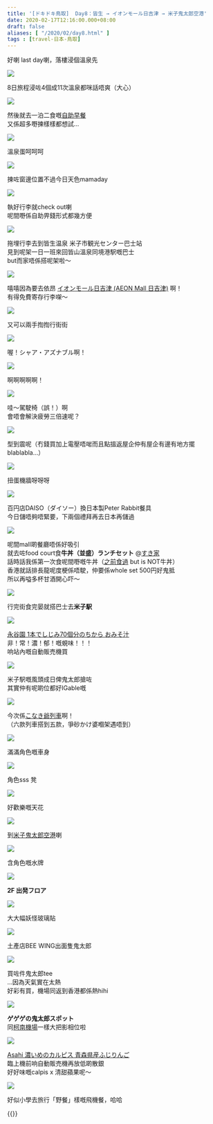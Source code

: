 ```yaml
---
title: '[ドキドキ鳥取]  Day8：皆生 → イオンモール日吉津 → 米子鬼太郎空港'
date: 2020-02-17T12:16:00.000+08:00
draft: false
aliases: [ "/2020/02/day8.html" ]
tags : [travel-日本-鳥取]
---
```


好喇 last day喇，落樓浸個溫泉先  

![](/images/tottori8a1.jpg)

8日旅程浸咗4個成11次溫泉都咪話唔爽（大心）  

![](/images/tottori8a4.jpg)

然後就去一泊二食嘅[自助早餐](https://hidie.net/tottori8a/)  
又係超多嘢揀樣樣都想試...  

![](/images/tottori8a5.jpg)

溫泉蛋呵呵呵  

![](/images/tottori8a7.jpg)

揀咗窗邊位置不過今日天色mamaday  

![](/images/tottori8a8.jpg)

執好行李就check out喇  
呢間嘢係自助畀錢形式都幾方便  

![](/images/tottori8b1.jpg)

拖埋行李去到皆生温泉 米子市観光センター巴士站  
見到呢架一日一班來回皆山溫泉同境港駅嘅巴士  
but而家唔係搭呢架啦～  

![](/images/tottori8b2.jpg)

嘻嘻因為要去依昂 [イオンモール日吉津 (AEON Mall 日吉津)](https://hidie.net/tottori8b/) 啊！  
有得免費寄存行李㗎～  

![](/images/tottori8b3.jpg)

又可以兩手揈揈行街街  

![](/images/tottori8b4.jpg)

喔！シャア・アズナブル啊！  

![](/images/tottori8b.jpg)

啊啊啊啊啊！  

![](/images/tottori8b5.jpg)

哇～駕駛椅（誤！）啊  
會唔會解決疲勞三倍速呢？  

![](/images/tottori8b6.jpg)

型到震呢（冇錢買加上電壓唔啱而且點搵返屋企仲有屋企有邊有地方擺blablabla...）  

![](/images/tottori8b7.jpg)

扭蛋機牆呀呀呀  

![](/images/tottori8b8.jpg)

百円店DAISO（ダイソー）換日本製Peter Rabbit餐具  
今日儲唔夠唔緊要，下兩個禮拜再去日本再儲過  

![](/images/tottori8c.jpg)

呢間mall啲餐廳唔係好吸引  
就去咗food court食**牛丼（並盛）ランチセット** @[すき家](https://hidie.net/tottori8c/)  
話時話我係第一次食呢間嘢嘅牛丼（[之前食過](https://hidie.net/kojkmi10a/) but is NOT牛丼）  
香港就話排長龍呢度梗係唔駛，仲要係whole set 500円好鬼抵  
所以再嗌多杯甘酒開心吓～  

![](/images/tottori8c2.jpg)

行完街食完晏就搭巴士去**米子駅**  

![](/images/tottori8d.jpg)

[永谷園 1本でしじみ70個分のちから おみそ汁](https://hidie.net/tottori8d/)  
非！常！濃！郁！嘅蜆味！！！  
响站內嘅自動販売機買  

![](/images/tottori8d1.jpg)

米子駅嘅風頭成日俾鬼太郎搶咗  
其實仲有呢啲位都好IGable嘅  

![](/images/tottori8e.jpg)

今次係[こなき爺列車](https://hidie.net/tottori8e/)啊！  
（六款列車搭到五款，爭砂かけ婆嗰架遇唔到）  

![](/images/tottori8e1.jpg)

滿滿角色嘅車身  

![](/images/tottori8e3.jpg)

角色sss 凳  

![](/images/tottori8e6.jpg)

好歡樂嘅天花  

![](/images/tottori8f1.jpg)

到[米子鬼太郎空港](https://hidie.net/tottori8f/)喇  

![](/images/tottori8f2.jpg)

含角色嘅水牌  

![](/images/tottori8f3.jpg)

**2F 出発フロア**  

![](/images/tottori8f4.jpg)

大大幅妖怪玻璃貼  

![](/images/tottori8f5.jpg)

土產店BEE WING出面隻鬼太郎  

![](/images/tottori8f6.jpg)

買咗件鬼太郎tee  
...因為天氣實在太熱  
好彩有買，機場同返到香港都係熱hihi  

![](/images/tottori8f.jpg)

**ゲゲゲの鬼太郎スポット**  
同[柯南機場](https://hidie.net/tottori5d/)一樣大把影相位啦  

![](/images/tottori8g1.jpg)

[Asahi 濃いめのカルピス 青森県産ふじりんご](https://hidie.net/tottori8g/)  
臨上機前响自動販売機再放低啲散銀  
好好味嘅calpis x 清甜蘋果呢～  

![](/images/tottori8g2.jpg)

好似小學去旅行「野餐」樣嘅飛機餐，哈哈  
  

{{<tottori>}}  
